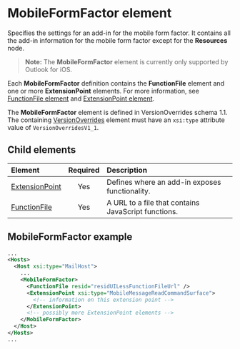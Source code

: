 # MobileFormFactor element

Specifies the settings for an add-in for the mobile form factor. It contains all the add-in information for the mobile form factor except for the **Resources** node.

> **Note:** The **MobileFormFactor** element is currently only supported by Outlook for iOS.

Each **MobileFormFactor** definition contains the  **FunctionFile** element and one or more **ExtensionPoint** elements. For more information, see [FunctionFile element](./functionfile.md) and [ExtensionPoint element](./extensionpoint.md).

The **MobileFormFactor** element is defined in VersionOverrides schema 1.1. The containing [VersionOverrides](./versionoverrides.md) element must have an `xsi:type` attribute value of `VersionOverridesV1_1`.

## Child elements

| Element                               | Required | Description  |
|:--------------------------------------|:--------:|:-------------|
| [ExtensionPoint](./extensionpoint.md) | Yes      | Defines where an add-in exposes functionality. |
| [FunctionFile](./functionfile.md)     | Yes      | A URL to a file that contains JavaScript functions.|

## MobileFormFactor example

```xml
...
<Hosts>
  <Host xsi:type="MailHost">
    ...
    <MobileFormFactor>
      <FunctionFile resid="residUILessFunctionFileUrl" />
      <ExtensionPoint xsi:type="MobileMessageReadCommandSurface">
        <!-- information on this extension point -->
      </ExtensionPoint> 
      <!-- possibly more ExtensionPoint elements -->
    </MobileFormFactor>
  </Host>
</Hosts>
...
```
